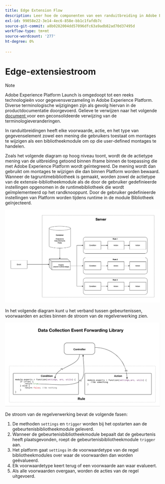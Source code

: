 ```yaml
---
title: Edge Extension Flow
description: Leer hoe de componenten van een randuitbreiding in Adobe Experience Platform met elkaar in runtime communiceren.
exl-id: 99058e22-3e14-4ec6-858e-bb1c1fafdb7c
source-git-commit: a8b0282004dd57096dfc63a9adb82ad70d37495d
workflow-type: tm+mt
source-wordcount: '277'
ht-degree: 0%

---
```


# Edge-extensiestroom

>[!NOTE]
>
>Adobe Experience Platform Launch is omgedoopt tot een reeks technologieën voor gegevensverzameling in Adobe Experience Platform. Diverse terminologische wijzigingen zijn als gevolg hiervan in de productdocumentatie doorgevoerd. Gelieve te verwijzen naar het volgende [ document ](../../term-updates.md) voor een geconsolideerde verwijzing van de terminologieveranderingen.

In randuitbreidingen heeft elke voorwaarde, actie, en het type van gegevenselement zowel een mening die gebruikers toestaat om montages te wijzigen als een bibliotheekmodule om op die user-defined montages te handelen.

Zoals het volgende diagram op hoog niveau toont, wordt de de actietype mening van de uitbreiding getoond binnen iframe binnen de toepassing die met Adobe Experience Platform wordt geïntegreerd. De mening wordt dan gebruikt om montages te wijzigen die dan binnen Platform worden bewaard. Wanneer de tagruntimebibliotheek is gemaakt, worden zowel de actietype van de extensie-bibliotheekmodule als de door de gebruiker gedefinieerde instellingen opgenomen in de runtimebibliotheek die wordt geïmplementeerd op het randknooppunt. Door de gebruiker gedefinieerde instellingen van Platform worden tijdens runtime in de module Bibliotheek geïnjecteerd.

![ diagram van de uitbreidingsstroom ](../images/flow/edge/event-processing-flow.png)

In het volgende diagram kunt u het verband tussen gebeurtenissen, voorwaarden en acties binnen de stroom van de regelverwerking zien.

![ diagram van de regelverwerking van stroom ](../images/flow/edge/rule-processing-flow.png)

De stroom van de regelverwerking bevat de volgende fasen:

1. De methoden `settings` en `trigger` worden bij het opstarten aan de gebeurtenisbibliotheekmodule geleverd.
1. Wanneer de gebeurtenisbibliotheekmodule bepaalt dat de gebeurtenis heeft plaatsgevonden, roept de gebeurtenisbibliotheekmodule `trigger` aan.
1. Het platform gaat `settings` in de voorwaardetype van de regel bibliotheekmodules over waar de voorwaarden dan worden geëvalueerd.
1. Elk voorwaardetype keert terug of een voorwaarde aan waar evalueert.
1. Als alle voorwaarden overgaan, worden de acties van de regel uitgevoerd.
